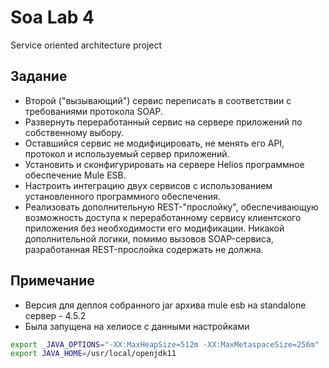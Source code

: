 # Soa Lab 4
Service oriented architecture project
## Задание 
* Второй ("вызывающий") сервис переписать в соответствии с требованиями протокола SOAP.
* Развернуть переработанный сервис на сервере приложений по собственному выбору.
* Оставшийся сервис не модифицировать, не менять его API, протокол и используемый сервер приложений.
* Установить и сконфигурировать на сервере Helios программное обеспечение Mule ESB.
* Настроить интеграцию двух сервисов с использованием установленного программного обеспечения.
* Реализовать дополнительную REST-"прослойку", обеспечивающую возможность доступа к переработанному сервису клиентского приложения без необходимости его модификации. Никакой дополнительной логики, помимо вызовов SOAP-сервиса, разработанная REST-прослойка содержать не должна.

## Примечание 
* Версия для деплоя собранного jar архива mule esb на standalone сервер - 4.5.2
* Была запущена на хелиосе с данными настройками
```bash
export _JAVA_OPTIONS="-XX:MaxHeapSize=512m -XX:MaxMetaspaceSize=256m"
export JAVA_HOME=/usr/local/openjdk11
``` 
